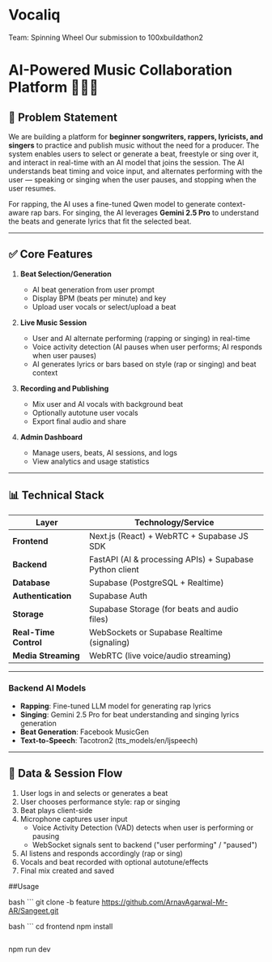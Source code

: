 # Vocaliq
Team: Spinning Wheel
Our submission to 100xbuildathon2

# AI-Powered Music Collaboration Platform 🎤🤖🎵

## 🔗 Problem Statement

We are building a platform for **beginner songwriters, rappers, lyricists, and singers** to practice and publish music without the need for a producer. The system enables users to select or generate a beat, freestyle or sing over it, and interact in real-time with an AI model that joins the session. The AI understands beat timing and voice input, and alternates performing with the user — speaking or singing when the user pauses, and stopping when the user resumes.

For rapping, the AI uses a fine-tuned Qwen model to generate context-aware rap bars. For singing, the AI leverages **Gemini 2.5 Pro** to understand the beats and generate lyrics that fit the selected beat.

---

## ✅ Core Features

1. **Beat Selection/Generation**  
   - AI beat generation from user prompt  
   - Display BPM (beats per minute) and key  
   - Upload user vocals or select/upload a beat  

2. **Live Music Session**  
   - User and AI alternate performing (rapping or singing) in real-time  
   - Voice activity detection (AI pauses when user performs; AI responds when user pauses)  
   - AI generates lyrics or bars based on style (rap or singing) and beat context  

3. **Recording and Publishing**  
   - Mix user and AI vocals with background beat  
   - Optionally autotune user vocals  
   - Export final audio and share  

4. **Admin Dashboard**  
   - Manage users, beats, AI sessions, and logs  
   - View analytics and usage statistics  

---

## 📊 Technical Stack

| Layer             | Technology/Service                                  |
|-------------------|---------------------------------------------------|
| **Frontend**      | Next.js (React) + WebRTC + Supabase JS SDK        |
| **Backend**       | FastAPI (AI & processing APIs) + Supabase Python client |
| **Database**      | Supabase (PostgreSQL + Realtime)                   |
| **Authentication**| Supabase Auth                                      |
| **Storage**       | Supabase Storage (for beats and audio files)       |
| **Real-Time Control** | WebSockets or Supabase Realtime (signaling)      |
| **Media Streaming**  | WebRTC (live voice/audio streaming)                |

---

### Backend AI Models

- **Rapping**: Fine-tuned LLM model for generating rap lyrics  
- **Singing**: Gemini 2.5 Pro for beat understanding and singing lyrics generation  
- **Beat Generation**: Facebook MusicGen  
- **Text-to-Speech**: Tacotron2 (tts_models/en/ljspeech)  

---

## 🔄 Data & Session Flow

1. User logs in and selects or generates a beat  
2. User chooses performance style: rap or singing  
3. Beat plays client-side  
4. Microphone captures user input  
   - Voice Activity Detection (VAD) detects when user is performing or pausing  
   - WebSocket signals sent to backend ("user performing" / "paused")  
5. AI listens and responds accordingly (rap or sing)  
6. Vocals and beat recorded with optional autotune/effects  
7. Final mix created and saved  

##Usage

bash ```
git clone -b feature https://github.com/ArnavAgarwal-Mr-AR/Sangeet.git

bash ```
cd frontend
npm install
```
```
npm run dev
```



